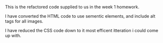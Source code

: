 This is the refactored code supplied to us in the week 1 homework.

I have converted the HTML code to use sementic elements, and include alt tags for all images.

I have reduced the CSS code down to it most efficent itteration i could come up with.

